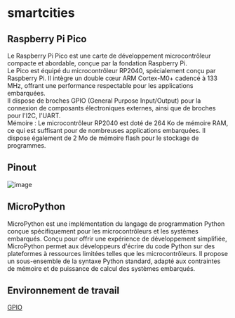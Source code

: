 # smartcities
## Raspberry Pi Pico
Le Raspberry Pi Pico est une carte de développement microcontrôleur compacte et abordable, conçue par la fondation Raspberry Pi.\
Le Pico est équipé du microcontrôleur RP2040, spécialement conçu par Raspberry Pi. Il intègre un double cœur ARM Cortex-M0+ cadencé à 133 MHz, offrant une performance respectable pour les applications embarquées.\
Il dispose de broches GPIO (General Purpose Input/Output) pour la connexion de composants électroniques externes, ainsi que de broches pour l'I2C, l'UART.\
Mémoire : Le microcontrôleur RP2040 est doté de 264 Ko de mémoire RAM, ce qui est suffisant pour de nombreuses applications embarquées. Il dispose également de 2 Mo de mémoire flash pour le stockage de programmes.
## Pinout
![image](https://github.com/hepl-decraye/smartcities/assets/159047970/efad60b1-07d8-4c34-a5c8-fec81e34dd83)
## MicroPython
MicroPython est une implémentation du langage de programmation Python conçue spécifiquement pour les microcontrôleurs et les systèmes embarqués. Conçu pour offrir une expérience de développement simplifiée, MicroPython permet aux développeurs d'écrire du code Python sur des plateformes à ressources limitées telles que les microcontrôleurs. Il propose un sous-ensemble de la syntaxe Python standard, adapté aux contraintes de mémoire et de puissance de calcul des systèmes embarqués.
## Environnement de travail
[GPIO](https://github.com/hepl-decraye/smartcities/tree/main/GPIO)
